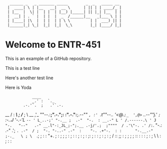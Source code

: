       ______ _   _ _______ _____        _  _   _____ __ 
     |  ____| \ | |__   __|  __ \      | || | | ____/_ |
     | |__  |  \| |  | |  | |__) |_____| || |_| |__  | |
     |  __| | . ` |  | |  |  _  /______|__   _|___ \ | |
     | |____| |\  |  | |  | | \ \         | |  ___) || |
     |______|_| \_|  |_|  |_|  \_\        |_| |____/ |_|
                                                 

# Welcome to ENTR-451

This is an example of a GitHub repository.

This is a test line

Here's another test line

Here is Yoda

                ____  
                _.' :  `._
            .-.'`.  ;   .'`.-.
   __      / : ___\ ;  /___ ; \      __
 ,'_ ""--.:__;".-.";: :".-.":__;.--"" _`,
 :' `.t""--.. '<@.`;_  ',@>` ..--""j.' `;
      `:-.._J '-.-'L__ `-- ' L_..-;'
        "-.__ ;  .-"  "-.  : __.-"
            L ' /.------.\ ' J
             "-.   "--"   .-"
            __.l"-:_JL_;-";.__
         .-j/'.;  ;""""  / .'\"-.
       .' /:`. "-.:     .-" .';  `.
    .-"  / ;  "-. "-..-" .-"  :    "-.
 .+"-.  : :      "-.__.-"      ;-._   \
 ; \  `.; ;                    : : "+. ;
 :  ;   ; ;                    : ;  : \:
 ;  :   ; :                    ;:   ;  :
 : \;  :  ;                  : ;  /  ::
  ;\;  : ;                  ; ;  ;   ::
      : :                   :  ;  :  ;
      \ \                  : \;  : \:
